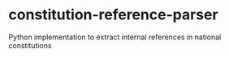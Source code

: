 # constitution-reference-parser
Python implementation to extract internal references in national constitutions
